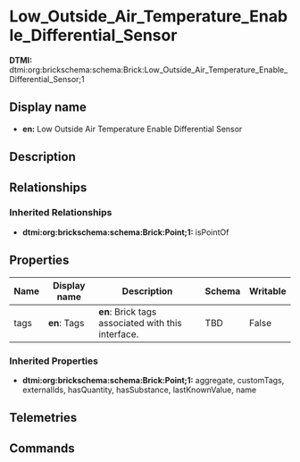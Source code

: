 # Low_Outside_Air_Temperature_Enable_Differential_Sensor
**DTMI:** dtmi:org:brickschema:schema:Brick:Low_Outside_Air_Temperature_Enable_Differential_Sensor;1
## Display name
- **en:** Low Outside Air Temperature Enable Differential Sensor
## Description
## Relationships
### Inherited Relationships
* **dtmi:org:brickschema:schema:Brick:Point;1:** isPointOf
## Properties
|Name|Display name|Description|Schema|Writable|
|-|-|-|-|-|
|tags|**en**: Tags|**en**: Brick tags associated with this interface.|TBD|False|
### Inherited Properties
* **dtmi:org:brickschema:schema:Brick:Point;1:** aggregate, customTags, externalIds, hasQuantity, hasSubstance, lastKnownValue, name
## Telemetries
## Commands
